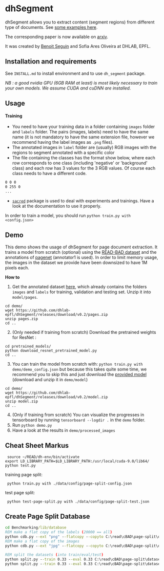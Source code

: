 # dhSegment

dhSegment allows you to extract content (segment regions) from different type of documents. See [some examples here](https://dhlab-epfl.github.io/dhSegment/).

The corresponding paper is now available on [arxiv](https://arxiv.org/abs/1804.10371).

It was created by [Benoit Seguin](https://twitter.com/Seguin_Be) and Sofia Ares Oliveira at DHLAB, EPFL.

## Installation and requirements
 See `INSTALL.md` to install environment and to use `dh_segment` package.
 
 *NB : a good nvidia GPU (6GB RAM at least) is most likely necessary to train your own models. We assume CUDA and cuDNN are installed.*

## Usage
#### Training
* You need to have your training data in a folder containing `images` folder and `labels` folder. The pairs (images, labels) need to have the same name (it is not mandatory to have the same extension file, however we recommend having the label images as `.png` files). 
* The annotated images in `label` folder are (usually) RGB images with the regions to segment annotated with a specific color
* The file containing the classes has the format show below, where each row corresponds to one class (including 'negative' or 'background' class) and each row has 3 values for the 3 RGB values. Of course each class needs to have a different code.
``` class.txt
0 0 0
0 255 0
...
```
* [`sacred`](https://sacred.readthedocs.io/en/latest/quickstart.html) package is used to deal with experiments and trainings. Have a look at the documentation to use it properly.

In order to train a model, you should run `python train.py with <config.json>`

## Demo
This demo shows the usage of dhSegment for page document extraction. It trains a model from scratch (optional) using the [READ-BAD dataset](https://arxiv.org/abs/1705.03311) and the annotations of [pagenet](https://github.com/ctensmeyer/pagenet/tree/master/annotations) (annotator1 is used).
In order to limit memory usage, the images in the dataset we provide have been downsized to have 1M pixels each.

__How to__


1. Get the annotated dataset [here](https://github.com/dhlab-epfl/dhSegment/releases/download/v0.2/pages.zip), which already contains the folders `images` and `labels` for training, validation and testing set. Unzip it into `model/pages`. 
```
cd demo/
wget https://github.com/dhlab-epfl/dhSegment/releases/download/v0.2/pages.zip
unzip pages.zip
cd ..
```
2. (Only needed if training from scratch) Download the pretrained weights for ResNet :
```
cd pretrained_models/
python download_resnet_pretrained_model.py
cd ..
```
3. You can train the model from scratch with: 
    `python train.py with demo/demo_config.json` but because this takes quite some time,
    we recommend you to skip this and just download the [provided model](https://github.com/dhlab-epfl/dhSegment/releases/download/v0.2/model.zip) (download and unzip it in `demo/model`)
```
cd demo/
wget https://github.com/dhlab-epfl/dhSegment/releases/download/v0.2/model.zip
unzip model.zip
cd ..
```
4. (Only if training from scratch) You can visualize the progresses in tensorboard by running `tensorboard --logdir .` in the `demo` folder.
5. Run `python demo.py`
6. Have a look at the results in `demo/processed_images`

## Cheat Sheet Markus

```console
 source ~/READ/dh-env/bin/activate
export LD_LIBRARY_PATH=$LD_LIBRARY_PATH:/usr/local/cuda-9.0/lib64/
python test.py
```

training page split:
```console
 python train.py with ./data/config/page-split-config.json
```

test page split:
```console
 python test-page-split.py with ./data/config/page-split-test.json
```

## Create Page Split Database

```cmd
cd Benchmarking/lib/database
REM make a flat copy of the labels (20000 == all)
python cdb.py --ext "png" --flatcopy --copyto C:\read\cBAD\page-split\dataset2\labels C:\read\cBAD\page-split\versions\READ-ICDAR2017-cBAD-dataset-v3 20000
REM make a flat copy of the images
python cdb.py --ext "jpg" --flatcopy --copyto C:\read\cBAD\page-split\dataset2\images C:\read\cBAD\page-split\versions\READ-ICDAR2017-cBAD-dataset-v3 20000

REM split the datasets (into train/eval/test)
python split.py --train 0.33 --eval 0.33 C:\read\cBAD\page-split\dataset2\labels C:\read\cBAD\page-split\dataset2\labels-split
python split.py --train 0.33 --eval 0.33 C:\read\cBAD\page-split\dataset2\images C:\read\cBAD\page-split\dataset2\images-split

```